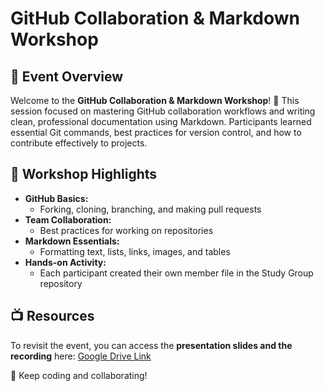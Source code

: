 # GitHub Collaboration & Markdown Workshop

## 📢 Event Overview

Welcome to the **GitHub Collaboration & Markdown Workshop**! 🚀 This session focused on mastering GitHub collaboration workflows and writing clean, professional documentation using Markdown. Participants learned essential Git commands, best practices for version control, and how to contribute effectively to projects.

## 📌 Workshop Highlights

- **GitHub Basics:**
  - Forking, cloning, branching, and making pull requests
- **Team Collaboration:**
  - Best practices for working on repositories
- **Markdown Essentials:**
  - Formatting text, lists, links, images, and tables
- **Hands-on Activity:**
  - Each participant created their own member file in the Study Group repository

## 📺 Resources

To revisit the event, you can access the **presentation slides and the recording** here: [Google Drive Link](https://drive.google.com/drive/folders/1OkJU51Q84thp01aMtZXg2Sm75AuItSDN?usp=drive_link)

🚀 Keep coding and collaborating!
